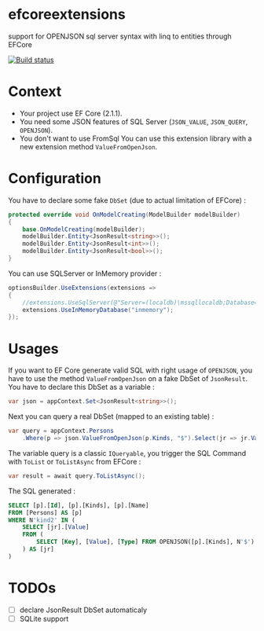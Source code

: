 # efcoreextensions
support for OPENJSON sql server syntax with linq to entities through EFCore

[![Build status](https://ci.appveyor.com/api/projects/status/9fk7web9l52u2778?svg=true)](https://ci.appveyor.com/project/jgiacomini/efcoreextensions)

# Context
- Your project use EF Core (2.1.1).
- You need some JSON features of SQL Server (```JSON_VALUE```, ```JSON_QUERY```, ```OPENJSON```).
- You don't want to use FromSql
You can use this extension library with a new extension method ```ValueFromOpenJson```. 

# Configuration
You have to declare some fake ```DbSet``` (due to actual limitation of EFCore) :
```csharp
protected override void OnModelCreating(ModelBuilder modelBuilder)
{
    base.OnModelCreating(modelBuilder);
    modelBuilder.Entity<JsonResult<string>>();
    modelBuilder.Entity<JsonResult<int>>();
    modelBuilder.Entity<JsonResult<bool>>();
}
```
You can use SQLServer or InMemory provider :
```csharp
optionsBuilder.UseExtensions(extensions =>
{
    //extensions.UseSqlServer(@"Server=(localdb)\mssqllocaldb;Database=testdbapp2;Trusted_Connection=True;");
    extensions.UseInMemoryDatabase("inmemory");
});
```

# Usages
If you want to EF Core generate valid SQL with right usage of ```OPENJSON```, you have to use the method ```ValueFromOpenJson``` on a fake DbSet of ```JsonResult```. You have to declare this DbSet as a variable :
```csharp
var json = appContext.Set<JsonResult<string>>();
```
Next you can query a real DbSet (mapped to an existing table) :
```csharp
var query = appContext.Persons
    .Where(p => json.ValueFromOpenJson(p.Kinds, "$").Select(jr => jr.Value).Contains("kind2"));
```
The variable query is a classic ```IQueryable```, you trigger the SQL Command with ```ToList``` or ```ToListAsync``` from EFCore :
```csharp
var result = await query.ToListAsync();
```
The SQL generated :
```SQL
SELECT [p].[Id], [p].[Kinds], [p].[Name]
FROM [Persons] AS [p]
WHERE N'kind2' IN (
    SELECT [jr].[Value]
    FROM (
        SELECT [Key], [Value], [Type] FROM OPENJSON([p].[Kinds], N'$')
    ) AS [jr]
)
```

# TODOs
- [ ] declare JsonResult DbSet automaticaly
- [ ] SQLite support
